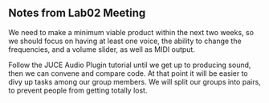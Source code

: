 ## Notes from Lab02 Meeting 

We need to make a minimum viable product within the next two weeks, so we should focus on having at least one voice, the ability to change the frequencies, and a volume slider, as well as MIDI output.

Follow the JUCE Audio Plugin tutorial until we get up to producing sound, then we can convene and compare code. At that point it will be easier to divy up tasks among our group members. We will split our groups into pairs, to prevent people from getting totally lost.
